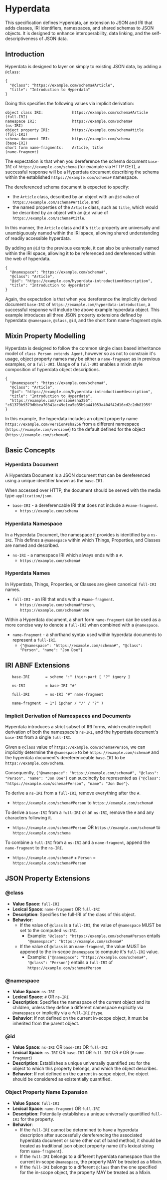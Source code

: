 # Hyperdata

This specification defines Hyperdata, an extension to JSON and IRI that adds classes, IRI identifiers, namespaces, and shared schemas to JSON objects. It is designed to enhance interoperability, data linking, and the self-descriptiveness of JSON data.

## Introduction
Hyperdata is designed to layer on simply to existing JSON data, by adding a `@class`:
```
{
  "@class": "https://example.com/schema#Article",
  "title": "Introduction to Hyperdata"
}
```

Doing this specifies the following values via implicit derivation:
```
object class IRI:             https://example.com/schema#Article       (full-IRI)
namespace IRI:                https://example.com/schema#              (ns-IRI)
object property IRI:          https://example.com/schema#title         (full-IRI)
schema document IRI:          https://example.com/schema               (base-IRI)
short form name-fragments:    Article, title                           (name-fragment)
```
The expectation is that when you dereference the schema document `base-IRI` of `https://example.com/schema` (for example via HTTP GET), a successful response will be a Hyperdata document describing the schema within the established `https://example.com/schema#` namespace.

The dereferenced schema document is expected to specify:
- the `Article` class, described by an object with an `@id` value of `https://example.com/schema#Article`, and
- the named properties of the `Article` class, such as `title`, which would be described by an object with an `@id` value of `https://example.com/schema#title`.

In this manner, the `Article` class and it's `title` property are universally and unambiguously named within the IRI space, allowing shared understanding of readily accessible hyperdata.

By adding an `@id` to the previous example, it can also be universally named within the IRI space, allowing it to be referenced and dereferenced within the web of hyperdata.
```
{
  "@namespace": "https://example.com/schema#",
  "@class": "Article",
  "@id": "https://example.com/hyperdata-introduction#description",
  "title": "Introduction to Hyperdata"
}
```
Again, the expectation is that when you dereference the implicitly derived document `base-IRI` of `https://example.com/hyperdata-introduction`, a successful response will include the above example hyperdata object. This example introduces all three JSON property extensions defined by hyperdata: `@namespace`, `@class`, `@id`, and the short form name-fragment style.

## Mixin Property Modelling

Hyperdata is designed to follow the common single class based inheritance model of `class Person extends Agent`, however so as not to constrain it's usage, object property names may be either a `name-fragment` as in previous examples, or a `full-URI`. Usage of a `full-URI` enables a mixin style composition of hyperdata object descriptions.

```
{
  "@namespace": "https://example.com/schema#",
  "@class": "Article",
  "@id": "https://example.com/hyperdata-introduction#description",
  "title": "Introduction to Hyperdata",
  "https://example.com/version#sha256": "c61379b9379dbbea76341ac49e1ea5e85b9a441053a404f42d16cd2c2db81959"
}
```
In this example, the hyperdata includes an object property name `https://example.com/version#sha256` from a different namespace (`https://example.com/version#`) to the default defined for the object (`https://example.com/schema#`).

## Basic Concepts

### Hyperdata Document

A Hyperdata Document is a JSON document that can be dereferenced using a unique identifier known as the `base-IRI`.

When accessed over HTTP, the document should be served with the media type `application/json`.
- `base-IRI` - a dereferencable IRI that does not include a `#name-fragment`.
  - `https://example.com/schema`
  
### Hyperdata Namespace

In a Hyperdata Document, the namespace it provides is identified by a `ns-IRI`. This defines a `@namespace` within which Things, Properties, and Classes are named and described.
- `ns-IRI` - a namespace IRI which always ends with a `#`.
  - `https://example.com/schema#`

### Hyperdata Names

In Hyperdata, Things, Properties, or Classes are given canonical `full-IRI` names.
- `full-IRI` - an IRI that ends with a `#name-fragment`.
  - `https://example.com/schema#Person`, `https://example.com/schema#name`

Within a Hyperdata document, a short form `name-fragment` can be used as a more concise way to denote a `full-IRI` when combined with a `@namespace`.
- `name-fragment` - a shorthand syntax used within hyperdata documents to represent a `full-IRI`.
  - `{"@namespace": "https://example.com/schema#", "@class": "Person", "name": "Jon Doe"}`


## IRI ABNF Extensions
```
   base-IRI       = scheme ":" ihier-part [ "?" iquery ]
   
   ns-IRI         = base-IRI "#"
   
   full-IRI       = ns-IRI "#" name-fragment
   
   name-fragment  = 1*( ipchar / "/" / "?" )
```

### Implicit Derivation of Namespaces and Documents

Hyperdata introduces a strict subset of IRI forms, which enable implicit derivation of both the namespace's `ns-IRI`, and the hyperdata document's `base-IRI` from a single `full-IRI`.

Given a `@class` value of `https://example.com/schema#Person`, we can implicitly determine the `@namespace` to be `https://example.com/schema#` and the hyperdata document's dereferenceable `base-IRI` to be `https://example.com/schema`.

Consequently, `{"@namespace": "https://example.com/schema#", "@class": "Person", "name": "Jon Doe"}` can succinctly be represented as `{"@class": "https://example.com/schema#Person", "name": "Jon Doe"}`.

To derive a `ns-IRI` from a `full-IRI`, remove everything after the `#`.
- `https://example.com/schema#Person` to `https://example.com/schema#`

To derive a `base-IRI` from a `full-IRI` or an `ns-IRI`, remove the `#` and any characters following it.
- `https://example.com/schema#Person` OR `https://example.com/schema#` to `https://example.com/schema`

To combine a `full-IRI` from a `ns-IRI` and a `name-fragment`, append the `name-fragment` to the `ns-IRI`.
- `https://example.com/schema#` + `Person` = `https://example.com/schema#Person`

## JSON Property Extensions

### @class
- **Value Space**: `full-IRI`
- **Lexical Space**: `name-fragment` OR `full-IRI`
- **Description**: Specifies the full-IRI of the class of this object.
- **Behavior**: 
  - If the value of `@class` is a `full-IRI`, the value of `@namespace` MUST be set to the computed `ns-IRI`.
    - Example: `"@class": "https://example.com/schema#Person` entails `"@namespace": "https://example.com/schema#"`
  - If the value of `@class` is an `name-fragment`, the value MUST be appened to the in-scope `@namespace` to compute it's `full-IRI` value.
    - Example: `{"@namespace": "https://example.com/schema#", "@class": "Person"}` entails a `full-IRI` of `https://example.com/schema#Person`
 
### @namespace
- **Value Space**: `ns-IRI`
- **Lexical Space**: `#` OR `ns-IRI`
- **Description**: Specifies the namespace of the current object and its children, unless they define a different namespace explicitly via `@namespace` or implicitly via a `full-IRI` `@type`.
- **Behavior**: If not defined on the current in-scope object, it must be inherited from the parent object.

### @id
- **Value Space**: `ns-IRI` OR `base-IRI` OR `full-IRI`
- **Lexical Space**: `ns-IRI` OR `base-IRI` OR `full-IRI` OR `#` OR (`#` `name-fragment`)
- **Description**: Establishes a unique universally quantified `IRI` for the object to which this property belongs, and which the object describes.
- **Behavior**: If not defined on the current in-scope object, the object should be considered as existentially quantified.

### Object Property Name Expansion
- **Value Space**: `full-IRI`
- **Lexical Space**: `name-fragment` OR `full-IRI`
- **Description**: Potentially establishes a unique universally quantified `full-IRI` for the property.
- **Behavior**:
  - If the `full-IRI` cannot be determined to have a hyperdata description after successfully dereferencing the associated hyperdata document or some other out of band method, it should be treated as traditional json object property name (it's lexical string form `name-fragment`).
  - If the `full-IRI` belongs to a different hyperdata namespace than the current in-scope `@namespace`, the property MAY be treated as a Mixin.
  - If the `full-IRI` belongs to a different `@class` than the one specified for the in-scope object, the property MAY be treated as a Mixin.

